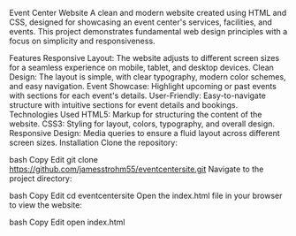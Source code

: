 Event Center Website
A clean and modern website created using HTML and CSS, designed for showcasing an event center's services, facilities, and events. This project demonstrates fundamental web design principles with a focus on simplicity and responsiveness.

Features
Responsive Layout: The website adjusts to different screen sizes for a seamless experience on mobile, tablet, and desktop devices.
Clean Design: The layout is simple, with clear typography, modern color schemes, and easy navigation.
Event Showcase: Highlight upcoming or past events with sections for each event's details.
User-Friendly: Easy-to-navigate structure with intuitive sections for event details and bookings.
Technologies Used
HTML5: Markup for structuring the content of the website.
CSS3: Styling for layout, colors, typography, and overall design.
Responsive Design: Media queries to ensure a fluid layout across different screen sizes.
Installation
Clone the repository:

bash
Copy
Edit
git clone https://github.com/jamesstrohm55/eventcentersite.git
Navigate to the project directory:

bash
Copy
Edit
cd eventcentersite
Open the index.html file in your browser to view the website:

bash
Copy
Edit
open index.html
